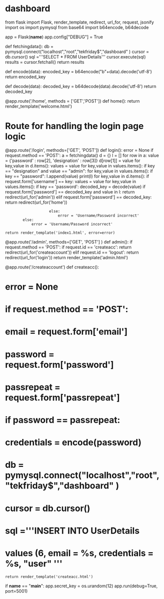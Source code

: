 # dashboard
from flask import Flask, render_template, redirect, url_for, request, jsonify
import os
import pymysql
from base64 import b64encode, b64decode

app = Flask(__name__)
app.config["DEBUG"] = True

 
def fetchingdata():
    db = pymysql.connect("localhost","root","tekfriday$","dashboard" )
    cursor = db.cursor()
    sql ='''SELECT * FROM UserDetails'''
    cursor.execute(sql)
    results = cursor.fetchall()
    return results

def encode(data):
    encoded_key = b64encode("b"+data).decode('utf-8')
    return encoded_key

def decode(data):
    decoded_key = b64decode(data).decode('utf-8')
    return decoded_key
         
    
@app.route('/home', methods = ['GET','POST'])
def home():
    return render_template('welcome.html')


# Route for handling the login page logic
@app.route('/login', methods=['GET', 'POST'])
def login():
    error = None
    if request.method == 'POST':
        a = fetchingdata()
        d = {}
        l = []
        for row in a:
            value = {'password' : row[2],
                     'designation' : row[3]}
            d[row[1]] = value
        for key,value in d.items():
            values = value
            for key,value in values.items():
                if key == "designation" and value == "admin":
                    for key,value in values.items():
                        if key == "password":
                            l.append(value)
        print(l)
        for key,value in d.items():
            if request.form['username'] == key:
                values = value
                for key,value in values.items():
                    if key == 'password':
                        decoded_key = decode(value)
                        if request.form['password'] == decoded_key and value in l:
                            return redirect(url_for('admin'))
                        elif request.form['password'] == decoded_key:
                            return redirect(url_for('home'))
                            
                        else:
                            error = 'Username/Password incorrect'
            else:
                error = 'Username/Password incorrect'

    return render_template('index1.html', error=error)


@app.route('/admin', methods=['GET', 'POST'] )
def admin():
    if request.method == 'POST':
        if request.id == 'createacc':
            return redirect(url_for('createaccount'))
        elif request.id == 'logout':
            return redirect(url_for('login'))
    return render_template('admin.html')

        
@app.route('/createaccount')
def createacc():
#    error = None
#    if request.method == 'POST':
#        email = request.form['email']
#        password = request.form['password']
#        passrepeat = request.form['passrepeat']
#        if password == passrepeat:
#            credentials = encode(password)
#            db = pymysql.connect("localhost","root","tekfriday$","dashboard" )
#            cursor = db.cursor()
#            sql ='''INSERT INTO UserDetails 
#                    values (6, email = %s, credentials = %s, "user" '''
            
    return render_template('createacc.html')

        
if __name__ == "__main__":
    app.secret_key = os.urandom(12)
    app.run(debug=True, port=5001)
